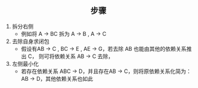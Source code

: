 ## <center>步骤</center>
1. 拆分右侧
	- 例如将 A -> BC 拆为 A -> B , A -> C
2. 去除自身求闭包
	- 假设有AB -> C , BC -> E , AE -> G，若去除 AB 也能由其他的依赖关系推出 C， 则可将依赖关系 AB -> C 去除，
3. 左侧最小化
	- 若存在依赖关系 ABC -> D，并且存在AB -> C，则将原依赖关系化简为：AB -> D，其他依赖关系也如此